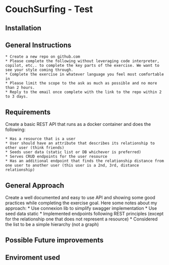 
# CouchSurfing - Test


## Installation

## General Instructions

    * Create a new repo on github.com
    * Please complete the following without leveraging code interpreter, copilot, etc.. to complete the key parts of the exercise. We want to see your style coming through.
    * Complete the exercise in whatever language you feel most comfortable in
    * Please limit the scope to the ask as much as possible and no more than 2 hours.
    * Reply to the email once complete with the link to the repo within 2 to 3 days.
    
## Requirements

Create a basic REST API that runs as a docker container and does the following:

    * Has a resource that is a user
    * User should have an attribute that describes its relationship to other user (think friends)
    * Seeds user data (static list or DB whichever is preferred)
    * Serves CRUD endpoints for the user resource
    * Has an additional endpoint that finds the relationship distance from one user to another user (this user is a 2nd, 3rd, distance relationship)

## General Approach

Create a well documented and easy to use API and showing some good practices while completing the exercise goal.
Here some notes about my approach:
    * Use connexion lib to simplify swagger implementation
    * Use seed data static
    * Implemented endpoints following REST principles (except for the relationship one that does not represent a resource)
    * Considered the list to be a simple hierarchy (not a graph)

## Possible Future improvements

## Enviroment used

